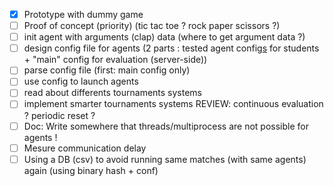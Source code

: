 - [x] Prototype with dummy game
- [ ] Proof of concept (priority) (tic tac toe ? rock paper scissors ?)
- [ ] init agent with arguments (clap) data (where to get argument data ?)
- [ ] design config file for agents (2 parts : tested agent config<u>s</u> for students + "main" config for evaluation (server-side))
- [ ] parse config file (first: main config only)
- [ ] use config to launch agents
- [ ] read about differents tournaments systems
- [ ] implement smarter tournaments systems REVIEW: continuous evaluation ? periodic reset ?
- [ ] Doc: Write somewhere that threads/multiprocess are not possible for agents !
- [ ] Mesure communication delay
- [ ] Using a DB (csv) to avoid running same matches (with same agents) again (using binary hash + conf)